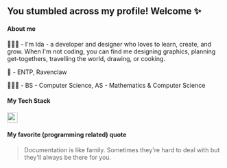 ##  You stumbled across my profile! Welcome ✨

#### About me 
👩🏻‍💻 - I'm Ida - a developer and designer who loves to learn, create, and grow. When I'm not coding, you can find me designing graphics, planning get-togethers, travelling the world, drawing, or cooking.

🌸 - ENTP, Ravenclaw

👩🏻‍🎓 - BS - Computer Science, AS - Mathematics & Computer Science

#### My Tech Stack

<img width="24px" src="ttps://user-images.githubusercontent.com/36140849/97772202-01433b80-1b02-11eb-9c52-579895a18ad1.png" />


#### My favorite (programming related) quote 
> Documentation is like family. Sometimes they're hard to deal with but they'll always be there for you.





